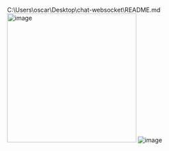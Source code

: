 C:\Users\oscar\Desktop\chat-websocket\README.md
<img width="302" alt="image" src="https://github.com/user-attachments/assets/94cf5854-97d4-4658-b810-b3670b9f4673">
 ![image](https://github.com/user-attachments/assets/a7d6c158-3504-4b32-a325-110c88f02ded)
